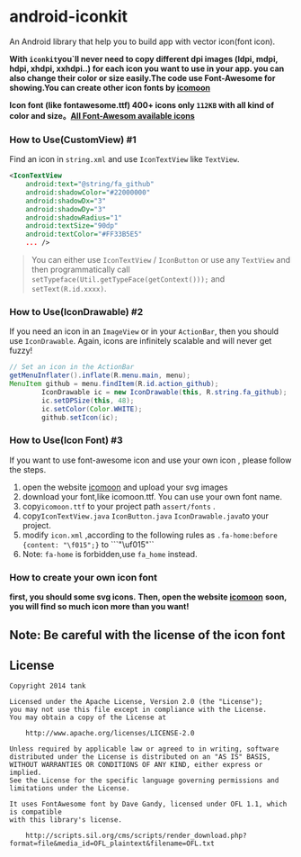 android-iconkit
===

An Android library that help you to build app with vector icon(font icon).

**With ```iconkit```you`ll never need to copy different dpi images (ldpi, mdpi, hdpi, xhdpi, xxhdpi..) for each icon you want to use in your app. you can also change their color or size easily.The code use Font-Awesome for showing.You can create other icon fonts by [icomoon](https://icomoon.io)**

**Icon font (like fontawesome.ttf) 400+ icons only ```112KB``` with all kind of color and size。[All Font-Awesom available icons](http://fortawesome.github.io/Font-Awesome/icons)**


### How to Use(CustomView) #1 

Find an icon in ```string.xml``` and use ```IconTextView``` like ```TextView```.

```xml
<IconTextView
    android:text="@string/fa_github"
    android:shadowColor="#22000000"
    android:shadowDx="3"
    android:shadowDy="3"
    android:shadowRadius="1"
    android:textSize="90dp"
    android:textColor="#FF33B5E5"
    ... />
```

> You can either use ```IconTextView``` / ```IconButton``` or use any ```TextView``` and then programmatically call ```setTypeface(Util.getTypeFace(getContext()));``` and ```setText(R.id.xxxx)```.


### How to Use(IconDrawable) #2

If you need an icon in an ```ImageView``` or in your ```ActionBar```, then you should use ```IconDrawable```. Again, icons are infinitely scalable and will never get fuzzy!

```java
// Set an icon in the ActionBar
getMenuInflater().inflate(R.menu.main, menu);
MenuItem github = menu.findItem(R.id.action_github);
		IconDrawable ic = new IconDrawable(this, R.string.fa_github);
		ic.setDPSize(this, 48);
		ic.setColor(Color.WHITE);
		github.setIcon(ic);
```


### How to Use(Icon Font) #3

If you want to use font-awesome icon and use your own icon , please follow the steps.

1.  open the website [icomoon](https://icomoon.io/app) and upload your svg images
2.  download your font,like icomoon.ttf. You can use your own font name.
3.  copy```icomoon.ttf``` to your project path ```assert/fonts``` .
4.  copy```IconTextView.java``` ```IconButton.java``` ```IconDrawable.java```to your project.
5.  modify ```icon.xml``` ,according to the following rules as ```.fa-home:before {content: "\f015";}``` to ```<string name="fa_home">"\uf015"</string>``
6.  Note:  ```fa-home``` is forbidden,use ```fa_home``` instead.


### How to create your own icon font

**first, you should some svg icons.**
**Then, open the website [icomoon](https://icomoon.io)**
**soon, you will find so much icon more than you want!**


**Note: Be careful with the license of the icon font**
---

## License

```
Copyright 2014 tank

Licensed under the Apache License, Version 2.0 (the "License");
you may not use this file except in compliance with the License.
You may obtain a copy of the License at

    http://www.apache.org/licenses/LICENSE-2.0

Unless required by applicable law or agreed to in writing, software
distributed under the License is distributed on an "AS IS" BASIS,
WITHOUT WARRANTIES OR CONDITIONS OF ANY KIND, either express or implied.
See the License for the specific language governing permissions and
limitations under the License.

It uses FontAwesome font by Dave Gandy, licensed under OFL 1.1, which is compatible
with this library's license.

    http://scripts.sil.org/cms/scripts/render_download.php?format=file&media_id=OFL_plaintext&filename=OFL.txt
    
```
